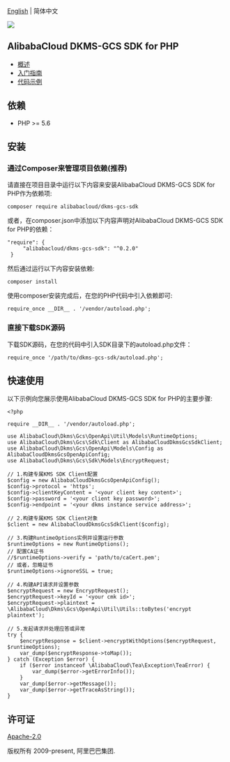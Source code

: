 [English](README.md) | 简体中文

![](https://aliyunsdk-pages.alicdn.com/icons/AlibabaCloud.svg)

## AlibabaCloud DKMS-GCS SDK for PHP

- [概述](https://help.aliyun.com/document_detail/xxxx.html)
- [入门指南](https://help.aliyun.com/document_detail/xxxx.html)
- [代码示例](/example/README-CN.md)

## 依赖

- PHP >= 5.6

## 安装
### 通过Composer来管理项目依赖(推荐)
请直接在项目目录中运行以下内容来安装AlibabaCloud DKMS-GCS SDK for PHP作为依赖项:
```
composer require alibabacloud/dkms-gcs-sdk
```
或者，在composer.json中添加以下内容声明对AlibabaCloud DKMS-GCS SDK for PHP的依赖：
```
"require": {
     "alibabacloud/dkms-gcs-sdk": "^0.2.0"
 }
```
然后通过运行以下内容安装依赖:
```
composer install
```
使用composer安装完成后，在您的PHP代码中引入依赖即可:
```
require_once __DIR__ . '/vendor/autoload.php';
```

### 直接下载SDK源码
下载SDK源码，在您的代码中引入SDK目录下的autoload.php文件：
```
require_once '/path/to/dkms-gcs-sdk/autoload.php';
```

## 快速使用
以下示例向您展示使用AlibabaCloud DKMS-GCS SDK for PHP的主要步骤:
```
<?php

require __DIR__ . '/vendor/autoload.php';

use AlibabaCloud\Dkms\Gcs\OpenApi\Util\Models\RuntimeOptions;
use AlibabaCloud\Dkms\Gcs\Sdk\Client as AlibabaCloudDkmsGcsSdkClient;
use AlibabaCloud\Dkms\Gcs\OpenApi\Models\Config as AlibabaCloudDkmsGcsOpenApiConfig;
use AlibabaCloud\Dkms\Gcs\Sdk\Models\EncryptRequest;

// 1.构建专属KMS SDK Client配置
$config = new AlibabaCloudDkmsGcsOpenApiConfig();
$config->protocol = 'https';
$config->clientKeyContent = '<your client key content>';
$config->password = '<your client key password>';
$config->endpoint = '<your dkms instance service address>';

// 2.构建专属KMS SDK Client对象
$client = new AlibabaCloudDkmsGcsSdkClient($config);

// 3.构建RuntimeOptions实例并设置运行参数
$runtimeOptions = new RuntimeOptions();
// 配置CA证书
//$runtimeOptions->verify = 'path/to/caCert.pem';
// 或者，忽略证书
$runtimeOptions->ignoreSSL = true;

// 4.构建API请求并设置参数
$encryptRequest = new EncryptRequest();
$encryptRequest->keyId = '<your cmk id>';
$encryptRequest->plaintext = \AlibabaCloud\Dkms\Gcs\OpenApi\Util\Utils::toBytes('encrypt plaintext');

// 5.发起请求并处理应答或异常
try {
    $encryptResponse = $client->encryptWithOptions($encryptRequest, $runtimeOptions);
    var_dump($encryptResponse->toMap());
} catch (Exception $error) {
    if ($error instanceof \AlibabaCloud\Tea\Exception\TeaError) {
        var_dump($error->getErrorInfo());
    }
    var_dump($error->getMessage());
    var_dump($error->getTraceAsString());
}
```

## 许可证

[Apache-2.0](http://www.apache.org/licenses/LICENSE-2.0)

版权所有 2009-present, 阿里巴巴集团.